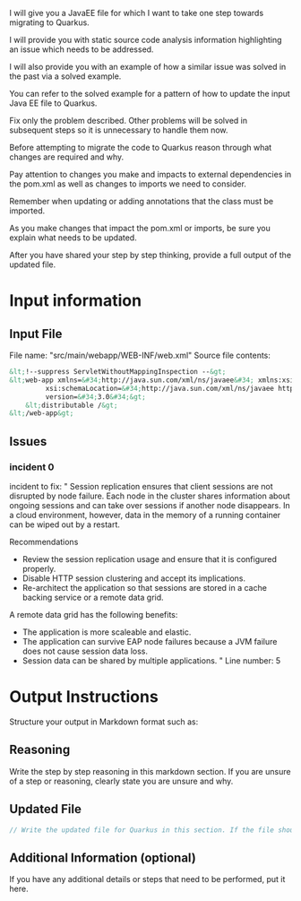 I will give you a JavaEE file for which I want to take one step towards migrating to Quarkus.

I will provide you with static source code analysis information highlighting an issue which needs to be addressed.

I will also provide you with an example of how a similar issue was solved in the past via a solved example.

You can refer to the solved example for a pattern of how to update the input Java EE file to Quarkus.

Fix only the problem described. Other problems will be solved in subsequent steps so it is unnecessary to handle them now.

Before attempting to migrate the code to Quarkus reason through what changes are required and why.

Pay attention to changes you make and impacts to external dependencies in the pom.xml as well as changes to imports we need to consider.

Remember when updating or adding annotations that the class must be imported.

As you make changes that impact the pom.xml or imports, be sure you explain what needs to be updated.

After you have shared your step by step thinking, provide a full output of the updated file.

# Input information

## Input File

File name: "src/main/webapp/WEB-INF/web.xml"
Source file contents:
```xml
&lt;!--suppress ServletWithoutMappingInspection --&gt;
&lt;web-app xmlns=&#34;http://java.sun.com/xml/ns/javaee&#34; xmlns:xsi=&#34;http://www.w3.org/2001/XMLSchema-instance&#34;
         xsi:schemaLocation=&#34;http://java.sun.com/xml/ns/javaee http://java.sun.com/xml/ns/javaee/web-app_3_0.xsd&#34;
         version=&#34;3.0&#34;&gt;
    &lt;distributable /&gt;
&lt;/web-app&gt;

```

## Issues

### incident 0
incident to fix: "
 Session replication ensures that client sessions are not disrupted by node failure. Each node in the cluster shares information about ongoing sessions and can take over sessions if another node disappears. In a cloud environment, however, data in the memory of a running container can be wiped out by a restart.

 Recommendations

 * Review the session replication usage and ensure that it is configured properly.
 * Disable HTTP session clustering and accept its implications.
 * Re-architect the application so that sessions are stored in a cache backing service or a remote data grid.

 A remote data grid has the following benefits:

 * The application is more scaleable and elastic.
 * The application can survive EAP node failures because a JVM failure does not cause session data loss.
 * Session data can be shared by multiple applications.
 "
Line number: 5

# Output Instructions
Structure your output in Markdown format such as:

## Reasoning
Write the step by step reasoning in this markdown section. If you are unsure of a step or reasoning, clearly state you are unsure and why.

## Updated File
```java
// Write the updated file for Quarkus in this section. If the file should be removed, make the content of the updated file a comment explaining it should be removed.
```

## Additional Information (optional)

If you have any additional details or steps that need to be performed, put it here.

